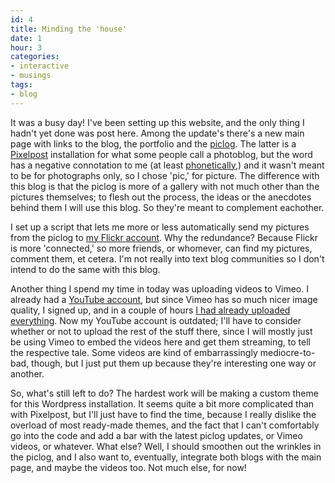```yaml
---
id: 4
title: Minding the 'house'
date: 1
hour: 3
categories:
- interactive
- musings
tags:
- blog
---
```


It was a busy day! I've been setting up this website, and the only thing I hadn't yet done was post here. Among the update's there's a new main page with links to the blog, the portfolio and the [piclog](http://piclog.agj.cl/). The latter is a [Pixelpost](http://www.pixelpost.org/) installation for what some people call a photoblog, but the word has a negative connotation to me (at least [phonetically](http://geo.fotolog.com/directory?country=CI),) and it wasn't meant to be for photographs only, so I chose 'pic,' for picture. The difference with this blog is that the piclog is more of a gallery with not much other than the pictures themselves; to flesh out the process, the ideas or the anecdotes behind them I will use this blog. So they're meant to complement eachother.

I set up a script that lets me more or less automatically send my pictures from the piclog to [my Flickr account](http://www.flickr.com/photos/alegrilli/). Why the redundance? Because Flickr is more 'connected,' so more friends, or whomever, can find my pictures, comment them, et cetera. I'm not really into text blog communities so I don't intend to do the same with this blog.

Another thing I spend my time in today was uploading videos to Vimeo. I already had a [YouTube account](http://www.youtube.com/user/alegrilli), but since Vimeo has so much nicer image quality, I signed up, and in a couple of hours [I had already uploaded everything](http://www.vimeo.com/agj/). Now my YouTube account is outdated; I'll have to consider whether or not to upload the rest of the stuff there, since I will mostly just be using Vimeo to embed the videos here and get them streaming, to tell the respective tale. Some videos are kind of embarrassingly mediocre-to-bad, though, but I just put them up because they're interesting one way or another.

So, what's still left to do? The hardest work will be making a custom theme for this Wordpress installation. It seems quite a bit more complicated than with Pixelpost, but I'll just have to find the time, because I really dislike the overload of most ready-made themes, and the fact that I can't comfortably go into the code and add a bar with the latest piclog updates, or Vimeo videos, or whatever. What else? Well, I should smoothen out the wrinkles in the piclog, and I also want to, eventually, integrate both blogs with the main page, and maybe the videos too. Not much else, for now!
